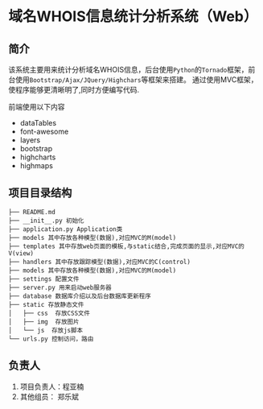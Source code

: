 # 域名WHOIS信息统计分析系统（Web）

## 简介

该系统主要用来统计分析域名WHOIS信息，后台使用`Python`的`Tornado`框架，前台使用`Bootstrap/Ajax/JQuery/Highchars`等框架来搭建。
通过使用MVC框架，使程序能够更清晰明了,同时方便编写代码.

前端使用以下内容
- dataTables
- font-awesome
- layers
- bootstrap
- highcharts
- highmaps

## 项目目录结构

```
├── README.md
├── __init__.py 初始化
├── application.py Application类
├── models 其中存放各种模型(数据),对应MVC的M(model)
├── templates 其中存放web页面的模板,与static结合,完成页面的显示,对应MVC的V(view)
├── handlers 其中存放跟踪模型(数据),对应MVC的C(control)
├── models 其中存放各种模型(数据),对应MVC的M(model)
├── settings 配置文件
├── server.py 用来启动web服务器
├── database 数据库介绍以及后台数据库更新程序
├── static 存放静态文件
│   ├── css  存放CSS文件
│   ├── img  存放图片
│   └── js  存放js脚本
└── urls.py 控制访问，路由
```

## 负责人

1. 项目负责人：程亚楠
2. 其他组员： 郑乐斌
